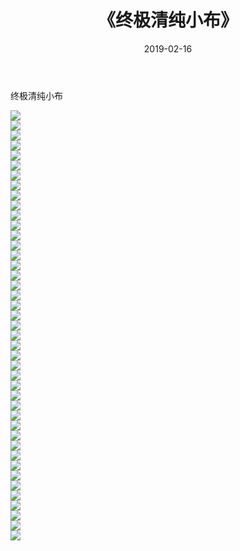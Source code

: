 ﻿---
layout: post
title:  《终极清纯小布》
date:   2019-02-16
img: http://img.660000.xyz/Sharelink/唯美/2019/终极清纯小布/000.jpg
categories: [美女, 清纯, 唯美]
---

终极清纯小布

  ![](http://img.660000.xyz/Sharelink/唯美/2019/终极清纯小布/001.jpg) <br> ![](http://img.660000.xyz/Sharelink/唯美/2019/终极清纯小布/002.jpg) <br> ![](http://img.660000.xyz/Sharelink/唯美/2019/终极清纯小布/003.jpg) <br> ![](http://img.660000.xyz/Sharelink/唯美/2019/终极清纯小布/004.jpg) <br> ![](http://img.660000.xyz/Sharelink/唯美/2019/终极清纯小布/005.jpg) <br> ![](http://img.660000.xyz/Sharelink/唯美/2019/终极清纯小布/006.jpg) <br> ![](http://img.660000.xyz/Sharelink/唯美/2019/终极清纯小布/007.jpg) <br> ![](http://img.660000.xyz/Sharelink/唯美/2019/终极清纯小布/008.jpg) <br> ![](http://img.660000.xyz/Sharelink/唯美/2019/终极清纯小布/009.jpg) <br> ![](http://img.660000.xyz/Sharelink/唯美/2019/终极清纯小布/010.jpg) <br> ![](http://img.660000.xyz/Sharelink/唯美/2019/终极清纯小布/011.jpg) <br> ![](http://img.660000.xyz/Sharelink/唯美/2019/终极清纯小布/012.jpg) <br> ![](http://img.660000.xyz/Sharelink/唯美/2019/终极清纯小布/013.jpg) <br> ![](http://img.660000.xyz/Sharelink/唯美/2019/终极清纯小布/014.jpg) <br> ![](http://img.660000.xyz/Sharelink/唯美/2019/终极清纯小布/015.jpg) <br> ![](http://img.660000.xyz/Sharelink/唯美/2019/终极清纯小布/016.jpg) <br> ![](http://img.660000.xyz/Sharelink/唯美/2019/终极清纯小布/017.jpg) <br> ![](http://img.660000.xyz/Sharelink/唯美/2019/终极清纯小布/018.jpg) <br> ![](http://img.660000.xyz/Sharelink/唯美/2019/终极清纯小布/019.jpg) <br> ![](http://img.660000.xyz/Sharelink/唯美/2019/终极清纯小布/020.jpg) <br> ![](http://img.660000.xyz/Sharelink/唯美/2019/终极清纯小布/021.jpg) <br> ![](http://img.660000.xyz/Sharelink/唯美/2019/终极清纯小布/022.jpg) <br> ![](http://img.660000.xyz/Sharelink/唯美/2019/终极清纯小布/023.jpg) <br> ![](http://img.660000.xyz/Sharelink/唯美/2019/终极清纯小布/024.jpg) <br> ![](http://img.660000.xyz/Sharelink/唯美/2019/终极清纯小布/025.jpg) <br> ![](http://img.660000.xyz/Sharelink/唯美/2019/终极清纯小布/026.jpg) <br> ![](http://img.660000.xyz/Sharelink/唯美/2019/终极清纯小布/027.jpg) <br> ![](http://img.660000.xyz/Sharelink/唯美/2019/终极清纯小布/028.jpg) <br> ![](http://img.660000.xyz/Sharelink/唯美/2019/终极清纯小布/029.jpg) <br> ![](http://img.660000.xyz/Sharelink/唯美/2019/终极清纯小布/030.jpg) <br> ![](http://img.660000.xyz/Sharelink/唯美/2019/终极清纯小布/031.jpg) <br> ![](http://img.660000.xyz/Sharelink/唯美/2019/终极清纯小布/032.jpg) <br> ![](http://img.660000.xyz/Sharelink/唯美/2019/终极清纯小布/033.jpg) <br> ![](http://img.660000.xyz/Sharelink/唯美/2019/终极清纯小布/034.jpg) <br> ![](http://img.660000.xyz/Sharelink/唯美/2019/终极清纯小布/035.jpg) <br> ![](http://img.660000.xyz/Sharelink/唯美/2019/终极清纯小布/036.jpg) <br> ![](http://img.660000.xyz/Sharelink/唯美/2019/终极清纯小布/037.jpg) <br> ![](http://img.660000.xyz/Sharelink/唯美/2019/终极清纯小布/038.jpg) <br> ![](http://img.660000.xyz/Sharelink/唯美/2019/终极清纯小布/039.jpg) <br> ![](http://img.660000.xyz/Sharelink/唯美/2019/终极清纯小布/040.jpg) <br> ![](http://img.660000.xyz/Sharelink/唯美/2019/终极清纯小布/041.jpg) <br> ![](http://img.660000.xyz/Sharelink/唯美/2019/终极清纯小布/042.jpg) <br> ![](http://img.660000.xyz/Sharelink/唯美/2019/终极清纯小布/043.jpg) <br>